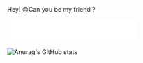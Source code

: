 Hey!
  😔Can you be my friend？

<iframe frameborder="no" border="0" marginwidth="0" marginheight="0" width=298 height=52 src="//music.163.com/outchain/player?type=2&id=212233&auto=1&height=32"></iframe>

![Anurag's GitHub stats](https://github-readme-stats.vercel.app/api?username=kikulo&show_icons=true&theme=radical)
